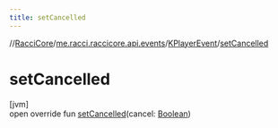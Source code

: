 ```yaml
---
title: setCancelled
---
```

//[RacciCore](../../../index.html)/[me.racci.raccicore.api.events](../index.html)/[KPlayerEvent](index.html)/[setCancelled](set-cancelled.html)



# setCancelled



[jvm]\
open override fun [setCancelled](set-cancelled.html)(cancel: [Boolean](https://kotlinlang.org/api/latest/jvm/stdlib/kotlin/-boolean/index.html))




